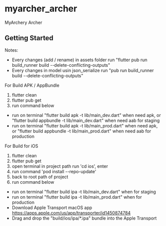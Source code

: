 # myarcher_archer

MyArchery Archer

## Getting Started

Notes:
- Every changes (add / rename) in assets folder run "flutter pub run build_runner build --delete-conflicting-outputs"
- Every changes in model usin json_serialize run "pub run build_runner build --delete-conflicting-outputs"


For Build APK / AppBundle
1. flutter clean
2. flutter pub get
3. run command below
- run on terminal "flutter build apk -t lib/main_dev.dart" when need apk, or "flutter build appbundle -t lib/main_dev.dart" when need aab for staging
- run on terminal "flutter build apk -t lib/main_prod.dart" when need apk, or "flutter build appbundle -t lib/main_prod.dart" when need aab for production


For Build for iOS
1. flutter clean
2. flutter pub get
3. open terminal in project path run 'cd ios', enter
4. run command 'pod install --repo-update'
5. back to root path of project
6. run command below
- run on terminal "flutter build ipa -t lib/main_dev.dart" when for staging
- run on terminal "flutter build ipa -t lib/main_prod.dart" when for production
- Download Apple Transport macOS app https://apps.apple.com/us/app/transporter/id1450874784
- Drag and drop the "build/ios/ipa/*.ipa" bundle into the Apple Transport
